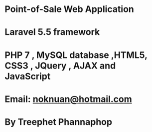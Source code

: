 # Point-of-Sale Web Application
# Laravel 5.5 framework
# PHP 7 , MySQL database ,HTML5, CSS3 , JQuery , AJAX and JavaScript
# Email: noknuan@hotmail.com
# By Treephet Phannaphop